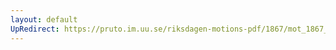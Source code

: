 ```yaml
---
layout: default
UpRedirect: https://pruto.im.uu.se/riksdagen-motions-pdf/1867/mot_1867__ak__163/mot_1867__ak__163-003.pdf
---
```

